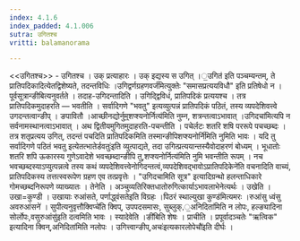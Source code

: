```yaml
---
index: 4.1.6
index_padded: 4.1.006
sutra: उगितश्च
vritti: balamanorama

---
```

<<उगितश्च>> - उगितश्च । उक् प्रत्याहारः । उक् इद्यस्य स उगित् ।॒उगित॑ इति पञ्चम्यन्तम्, ते प्रातिपदिकादित्येतद्विशेष्यते, तदन्तविधिः ।उगिद्वर्णग्रहणवर्ज॑मित्युक्तेः "समासप्रत्ययविधौ" इति प्रतिषेधो न । पूर्वसूत्रान्ङीबित्यनुवर्तते । तदाह-उगिदन्तादिति । उगिद्द्विविधं, प्रातिपदिकं प्रत्ययश्च । तत्र प्रातिपदिकमुदाहरति — भवतीति । सर्वादिगणे "भवतु" इत्यव्युत्पन्नं प्रातिपदिकं पठितं, तस्य व्यपदेशिवत्त्वे उगदन्तत्वान्ङीप् । ङपावितौ ।आच्छीनद्योर्नुम्॒शप्श्यनोर्नित्य॑मिति नुम्न, शत्रन्तत्वाऽभावात् ।उगिदचा॑मित्यपि न सर्वनामस्थानत्वाऽभावात् । अथ द्वितीयमुगितमुदाहरति-पचन्तीति । पचेर्लटः शतरि शषि पररूपे पचच्छब्दः । तत्र शतृप्रत्यय उगित्, तदन्तं पचदिति प्रातिपदिकमिति तस्मान्ङीपिशप्श्यनोर्नि॑मिति नुमिति भावः । यदि तु सर्वादिगणे पठितं भवतु इत्येतत्भातेर्डवतुः॑इति व्युत्पाद्यते, तदा उगित्प्रत्ययान्तस्यैवोदाहरणं बोध्यम् । भूधातोः शतरि शपि ऊकारस्य गुणेऽवादेशे भवच्छब्दान्ङीपि तु,शप्श्यनोर्नित्य॑मिति नुमि भवन्तीति रूपम् । नच भवच्छब्दस्याऽप्युत्पन्नत्वे तस्य कथं व्यपदेशिवत्त्वेनोगिदन्तत्वं,व्यपदेशिवद्भावोऽप्रातिपदिकेने॑ति वचनादिति वाच्यं, प्रातिपदिकस्य तत्तत्स्वरूपेण ग्रहण एव तत्प्रवृत्तेः । "उगिदचामिति सूत्र" इत्यादिग्रन्थो हलन्ताधिकारे गोमच्छब्दनिरूपणे व्याख्यातः । तेनेति । अञ्चुव्यतिरिक्तधातोरुगित्कार्याऽभावलाभेनेत्यर्थः । उखेति । उखा=कुण्डी । उखायाः रुआंसते, पर्णाद्ध्वंसतेइति विग्रहः ।पिठरं स्थाल्युखा कुण्ड॑मित्यमरः ।रुआंसु ध्वंसु अवरुआंसने॑ । सुपीत्यनुवृत्तौक्विप्चे॑ति क्विप्, उपपदसमासः, सुब्लुक्,॒अनिदिता॑मिति न लोपः, हल्ङ्यादिना सोर्लोपः,वसुरुआंसु॑इति दत्वमिति भावः । स्यादेवेति ।ङी॑बिति शेषः । प्राचीति । प्रपूर्वादञ्चतेः "ऋत्विक" इत्यादिना क्विन्,अनिदिता॑मिति नलोपः । उगित्त्वान्ङीप्,अचः॑इत्यकारलोपेचौ॑इति दीर्घः ।